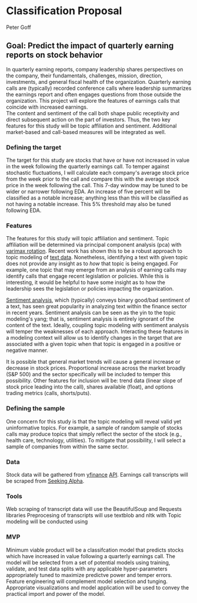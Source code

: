 # Classification Proposal
Peter Goff

## Goal: Predict the impact of quarterly earning reports on stock behavior
In quarterly earning reports, company leadership shares perspectives on the company, their fundamentals, challenges, mission, direction, investments, and general fiscal health of the organization. Quarterly earning calls are (typically) recorded conference calls where leadership summarizes the earnings report and often engages questions from those outside the organization. This project will explore the features of earnings calls that coincide with increased earnings. <br>
The content and sentiment of the call both shape public receptivity and direct subsequent action on the part of investors. Thus, the two key features for this study will be topic affiliation and sentiment. Additional market-based and call-based measures will be integrated as well.

### Defining the target
The target for this study are stocks that have or have not increased in value in the week following the quarterly earnings call. To temper against stochastic fluctuations, I will calculate each company's average stock price from the week prior to the call and compare this with the average stock price in the week following the call. This 7-day window may be tuned to be wider or narrower following EDA. An increase of five percent will be classified as a notable increase; anything less than this will be classified as not having a notable increase. This 5% threshold may also be tuned following EDA.

### Features
The features for this study will topic affiliation and sentiment. Topic affiliation will be determined via principal component analysis (pca) with [varimax rotation](https://pypi.org/project/advanced-pca/). Recent work has shown this to be a robust approach to topic modeling of [text data](https://arxiv.org/abs/2004.05387). Nonetheless, identifying a text with given topic does not provide any insight as to *how* that topic is being engaged. For example, one topic that may emerge from an analysis of earning calls may identify calls that engage recent legislation or policies. While this is interesting, it would be helpful to have some insight as to how the leadership sees the legislation or policies impacting the organization. <br>

[Sentiment analysis](https://codingandfun.com/company-earnings-sentiment-analysis-with-python/), which (typically) conveys binary good/bad sentiment of a text, has seen great popularity in analyzing text within the finance sector in recent years. Sentiment analysis can be seen as the yin to the topic modeling's yang; that is, sentiment analysis is entirely ignorant of the content of the text. Ideally, coupling topic modeling with sentiment analysis will temper the weaknesses of each approach. Interacting these features in a modeling context will allow us to identify changes in the target that are associated with a given topic when that topic is engaged in a positive or negative manner. <br>

It is possible that general market trends will cause a general increase or decrease in stock prices. Proportional increase across the market broadly (S&P 500) and the sector specifically will be included to temper this possibility. Other features for inclusion will be: trend data (linear slope of stock price leading into the call), shares available (float), and options trading metrics (calls, shorts/puts). 

### Defining the sample
One concern for this study is that the topic modeling will reveal valid yet uninformative topics. For example, a sample of random sample of stocks calls may produce topics that simply reflect the sector of the stock (e.g., health care, technology, utilities). To mitigate that possibility, I will select a sample of companies from within the same sector. 

### Data
Stock data will be gathered from [yfinance](https://medium.com/analytics-vidhya/trading-dashboard-with-yfinance-python-56fa471f881d) [API](https://pypi.org/project/yfinance/). Earnings call transcripts will be scraped from [Seeking Alpha](https://seekingalpha.com/earnings/earnings-call-transcripts). 

### Tools
Web scraping of transcript data will use the BeautifulSoup and Requests libraries
Preprocesing of transcripts will use textblob and nltk with 
Topic modeling will be conducted using 

### MVP 
Minimum viable product will be a classifcation model that predicts stocks which have increased in value following a quarterly earnings call. The model will be selected from a set of potential models using training, validate, and test data splits with any applicable hyper-parameters appropriately tuned to maximize predictve power and temper errors. Feature engineering will complement model selection and tunging. Appropriate visualizations and model application will be used to convey the practical import and power of the model.
